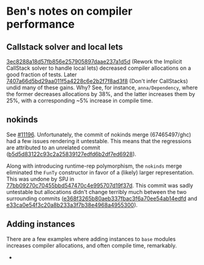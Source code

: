 # Ben's notes on compiler performance


## Callstack solver and local lets



[3ec8288a18d57fb856e257905897daae237a1d5d](/trac/ghc/changeset/3ec8288a18d57fb856e257905897daae237a1d5d/ghc) (Rework the Implicit CallStack solver to handle local lets) decreased compiler allocations on a good fraction of tests.
Later [7407a66d5bd29aa011f5a4228c6e2b2f7f8ad3f8](/trac/ghc/changeset/7407a66d5bd29aa011f5a4228c6e2b2f7f8ad3f8/ghc) (Don't infer CallStacks) undid many of these gains. Why?
See, for instance, `anna/Dependency`, where the former decreases allocations by 38%, and the latter increases them by 25%, with a corresponding \~5% increase in compile time.


## nokinds



See [\#11196](https://gitlab.staging.haskell.org/ghc/ghc/issues/11196). Unfortunately, the commit of nokinds merge (67465497/ghc) had a few issues rendering it untestable. This means that the regressions are attributed to an unrelated commit ([b5d5d83122c93c2a25839127edfd6b2df7ed6928](/trac/ghc/changeset/b5d5d83122c93c2a25839127edfd6b2df7ed6928/ghc)).



Along with introducing runtime-rep polymorphism, the `nokinds` merge  eliminated the `FunTy` constructor in favor of a (likely) larger representation. This was undone by SPJ in [77bb09270c70455bbd547470c4e995707d19f37d](/trac/ghc/changeset/77bb09270c70455bbd547470c4e995707d19f37d/ghc). This commit was sadly untestable but allocations didn't change terribly much between the two surrounding commits ([e368f3265b80aeb337fbac3f6a70ee54ab14edfd](/trac/ghc/changeset/e368f3265b80aeb337fbac3f6a70ee54ab14edfd/ghc) and [e33ca0e54f3c20a8b233a3f7b38e4968a4955300](/trac/ghc/changeset/e33ca0e54f3c20a8b233a3f7b38e4968a4955300/ghc)).


## Adding instances



There are a few examples where adding instances to `base` modules increases compiler allocations, and often compile time, remarkably.


- 

